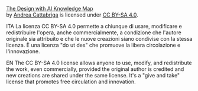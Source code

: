 [The Design with AI Knowledge Map](https://github.com/andreacatta/design-AI-map)  
by [Andrea Cattabriga](https://andreacattabriga.com) is licensed under [CC BY-SA 4.0](http://creativecommons.org/licenses/by-sa/4.0/?ref=chooser-v1).

ITA
La licenza CC BY-SA 4.0 permette a chiunque di usare, modificare e redistribuire l'opera, anche commercialmente, a condizione che l'autore originale sia attribuito e che le nuove creazioni siano condivise con la stessa licenza. È una licenza "do ut des" che promuove la libera circolazione e l'innovazione.

EN
The CC BY-SA 4.0 license allows anyone to use, modify, and redistribute the work, even commercially, provided the original author is credited and new creations are shared under the same license. It's a "give and take" license that promotes free circulation and innovation.